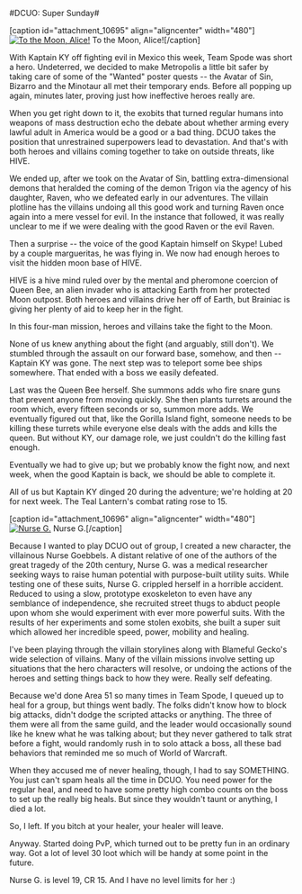 #DCUO: Super Sunday#

[caption id="attachment\_10695" align="aligncenter" width="480"][![To the Moon, Alice!](http://westkarana.com/wp-content/uploads/2013/02/MADV107_AUDIO-PC-17-23.42.200-480x300.jpg)](http://westkarana.com/wp-content/uploads/2013/02/MADV107_AUDIO-PC-17-23.42.200.jpg) To the Moon, Alice![/caption]

With Kaptain KY off fighting evil in Mexico this week, Team Spode was short a hero. Undeterred, we decided to make Metropolis a little bit safer by taking care of some of the "Wanted" poster quests -- the Avatar of Sin, Bizarro and the Minotaur all met their temporary ends. Before all popping up again, minutes later, proving just how ineffective heroes really are.

When you get right down to it, the exobits that turned regular humans into weapons of mass destruction echo the debate about whether arming every lawful adult in America would be a good or a bad thing. DCUO takes the position that unrestrained superpowers lead to devastation. And that's with both heroes and villains coming together to take on outside threats, like HIVE.

We ended up, after we took on the Avatar of Sin, battling extra-dimensional demons that heralded the coming of the demon Trigon via the agency of his daughter, Raven, who we defeated early in our adventures. The villain plotline has the villains undoing all this good work and turning Raven once again into a mere vessel for evil. In the instance that followed, it was really unclear to me if we were dealing with the good Raven or the evil Raven.

Then a surprise -- the voice of the good Kaptain himself on Skype! Lubed by a couple margueritas, he was flying in. We now had enough heroes to visit the hidden moon base of HIVE.

HIVE is a hive mind ruled over by the mental and pheromone coercion of Queen Bee, an alien invader who is attacking Earth from her protected Moon outpost. Both heroes and villains drive her off of Earth, but Brainiac is giving her plenty of aid to keep her in the fight.

In this four-man mission, heroes and villains take the fight to the Moon.

None of us knew anything about the fight (and arguably, still don't). We stumbled through the assault on our forward base, somehow, and then -- Kaptain KY was gone. The next step was to teleport some bee ships somewhere. That ended with a boss we easily defeated.

Last was the Queen Bee herself. She summons adds who fire snare guns that prevent anyone from moving quickly. She then plants turrets around the room which, every fifteen seconds or so, summon more adds. We eventually figured out that, like the Gorilla Island fight, someone needs to be killing these turrets while everyone else deals with the adds and kills the queen. But without KY, our damage role, we just couldn't do the killing fast enough.

Eventually we had to give up; but we probably know the fight now, and next week, when the good Kaptain is back, we should be able to complete it.

All of us but Kaptain KY dinged 20 during the adventure; we're holding at 20 for next week. The Teal Lantern's combat rating rose to 15.

[caption id="attachment\_10696" align="aligncenter" width="480"][![Nurse G.](http://westkarana.com/wp-content/uploads/2013/02/CHARSELECT_CREATE-PC-17-19.01.330-480x300.jpg)](http://westkarana.com/wp-content/uploads/2013/02/CHARSELECT_CREATE-PC-17-19.01.330.jpg) Nurse G.[/caption]

Because I wanted to play DCUO out of group, I created a new character, the villainous Nurse Goebbels. A distant relative of one of the authors of the great tragedy of the 20th century, Nurse G. was a medical researcher seeking ways to raise human potential with purpose-built utility suits. While testing one of these suits, Nurse G. crippled herself in a horrible accident. Reduced to using a slow, prototype exoskeleton to even have any semblance of independence, she recruited street thugs to abduct people upon whom she would experiment with ever more powerful suits. With the results of her experiments and some stolen exobits, she built a super suit which allowed her incredible speed, power, mobility and healing.

I've been playing through the villain storylines along with Blameful Gecko's wide selection of villains. Many of the villain missions involve setting up situations that the hero characters will resolve, or undoing the actions of the heroes and setting things back to how they were. Really self defeating.

Because we'd done Area 51 so many times in Team Spode, I queued up to heal for a group, but things went badly. The folks didn't know how to block big attacks, didn't dodge the scripted attacks or anything. The three of them were all from the same guild, and the leader would occasionally sound like he knew what he was talking about; but they never gathered to talk strat before a fight, would randomly rush in to solo attack a boss, all these bad behaviors that reminded me so much of World of Warcraft.

When they accused me of never healing, though, I had to say SOMETHING. You just can't spam heals all the time in DCUO. You need power for the regular heal, and need to have some pretty high combo counts on the boss to set up the really big heals. But since they wouldn't taunt or anything, I died a lot.

So, I left. If you bitch at your healer, your healer will leave.

Anyway. Started doing PvP, which turned out to be pretty fun in an ordinary way. Got a lot of level 30 loot which will be handy at some point in the future.

Nurse G. is level 19, CR 15. And I have no level limits for her :)

